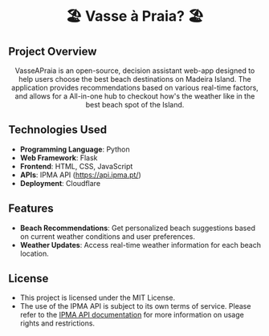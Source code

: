 <h1 align="center">🏖️ Vasse à Praia? 🏖️</h1>

## Project Overview

<p align="center">
  VasseAPraia is an open-source, decision assistant web-app designed to help users choose the best beach destinations on Madeira Island. The application provides recommendations based on various real-time factors, and allows for a All-in-one hub to checkout how's the weather like in the best beach spot of the Island.
</p>

## Technologies Used

- **Programming Language**: Python
- **Web Framework**: Flask
- **Frontend**: HTML, CSS, JavaScript
- **APIs**: IPMA API (https://api.ipma.pt/)
- **Deployment**: Cloudflare

## Features

- **Beach Recommendations**: Get personalized beach suggestions based on current weather conditions and user preferences.
- **Weather Updates**: Access real-time weather information for each beach location.

## License

- This project is licensed under the MIT License.
- The use of the IPMA API is subject to its own terms of service. Please refer to the [IPMA API documentation](https://api.ipma.pt/) for more information on usage rights and restrictions.

